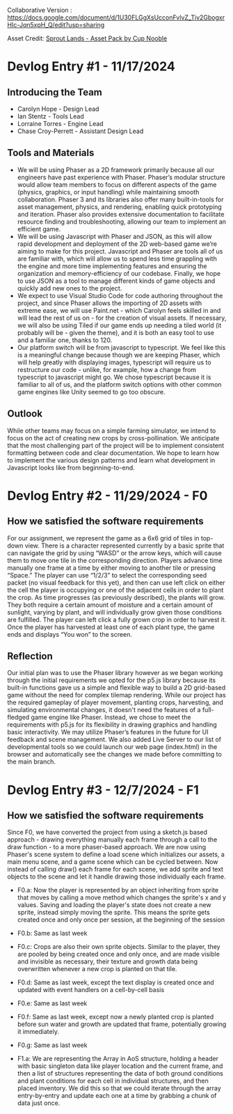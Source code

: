 Collaborative Version : 
https://docs.google.com/document/d/1U30FLGgXsUcconFvlvZ_Tiv2GbogxrHIc-Jqn5xpH_Q/edit?usp=sharing

Asset Credit: [Sprout Lands - Asset Pack by Cup Nooble](https://cupnooble.itch.io/sprout-lands-asset-pack)

# Devlog Entry #1 - 11/17/2024

## Introducing the Team
* Carolyn Hope - Design Lead
* Ian Stentz - Tools Lead
* Lorraine Torres - Engine Lead
* Chase Croy-Perrett - Assistant Design Lead

## Tools and Materials
* We will be using Phaser as a 2D framework primarily because all our engineers have past experience with Phaser. Phaser’s modular structure would allow team members to focus on different aspects of the game (physics, graphics, or input handling) while maintaining smooth collaboration. Phaser 3 and its libraries also offer many built-in-tools for asset management, physics, and rendering, enabling quick prototyping and iteration. Phaser also provides extensive documentation to facilitate resource finding and troubleshooting, allowing our team to implement an efficient game.
* We will be using Javascript with Phaser and JSON, as this will allow rapid development and deployment of the 2D web-based game we’re aiming to make for this project. Javascript and Phaser are tools all of us are familiar with, which will allow us to spend less time grappling with the engine and more time implementing features and ensuring the organization and memory-efficiency of our codebase. Finally, we hope to use JSON as a tool to manage different kinds of game objects and quickly add new ones to the project.  
* We expect to use Visual Studio Code for code authoring throughout the project, and since Phaser allows the importing of 2D assets with extreme ease, we will use Paint.net - which Carolyn feels skilled in and will lead the rest of us on - for the creation of visual assets. If necessary, we will also be using Tiled if our game ends up needing a tiled world (it probably will be - given the theme), and it is both an easy tool to use and a familiar one, thanks to 120.
* Our platform switch will be from javascript to typescript. We feel like this is a meaningful change because though we are keeping Phaser, which will help greatly with displaying images, typescript will require us to restructure our code - unlike, for example, how a change from typescript to javascript might go. We chose typescript because it is familiar to all of us, and the platform switch options with other common game engines like Unity seemed to go too obscure.

## Outlook
While other teams may focus on a simple farming simulator, we intend to focus on the act of creating new crops by cross-pollination. We anticipate that the most challenging part of the project will be to implement consistent formatting between code and clear documentation. We hope to learn how to implement the various design patterns and learn what development in Javascript looks like from beginning-to-end.

# Devlog Entry #2 - 11/29/2024 - F0

## How we satisfied the software requirements
For our assignment, we represent the game as a 6x6 grid of tiles in top-down view. There is a character represented currently by a basic sprite that can navigate the grid by using “WASD” or the arrow keys, which will cause them to move one tile in the corresponding direction. Players advance time manually one frame at a time by either moving to another tile or pressing “Space.” The player can use “1/2/3” to select the corresponding seed packet (no visual feedback for this yet), and then can use left click on either the cell the player is occupying or one of the adjacent cells in order to plant the crop. As time progresses (as previously described), the plants will grow. They both require a certain amount of moisture and a certain amount of sunlight, varying by plant, and will individually grow given those conditions are fulfilled. The player can left click a fully grown crop in order to harvest it. Once the player has harvested at least one of each plant type, the game ends and displays “You won” to the screen.

## Reflection
Our initial plan was to use the Phaser library however as we began working through the initial requirements we opted for the p5.js library because its built-in functions gave us a simple and flexible way to build a 2D grid-based game without the need for complex tilemap rendering. While our project has the required gameplay of player movement, planting crops, harvesting, and simulating environmental changes, it doesn't need the features of a full-fledged game engine like Phaser. Instead, we chose to meet the requirements with p5.js for its flexibility in drawing graphics and handling basic interactivity. We may utilize Phaser’s features in the future for UI feedback and scene management. We also added Live Server to our list of developmental tools so we could launch our web page (index.html) in the browser and automatically see the changes we made before committing to the main branch.

# Devlog Entry #3 - 12/7/2024 - F1

## How we satisfied the software requirements
Since F0, we have converted the project from using a sketch.js based approach - drawing everything manually each frame through a call to the draw function - to a more phaser-based approach. We are now using Phaser's scene system to define a load scene which initializes our assets, a main menu scene, and a game scene which can be cycled between. Now instead of calling draw() each frame for each scene, we add sprite and text objects to the scene and let it handle drawing those individually each frame. 
* F0.a: Now the player is represented by an object inheriting from sprite that moves by calling a move method which changes the sprite's x and y values. Saving and loading the player's state does not create a new sprite, instead simply moving the sprite. This means the sprite gets created once and only once per session, at the beginning of the session
* F0.b: Same as last week
* F0.c: Crops are also their own sprite objects. Similar to the player, they are pooled by being created once and only once, and are made visible and invisible as necessary, their texture and growth data being overwritten whenever a new crop is planted on that tile.
* F0.d: Same as last week, except the text display is created once and updated with event handlers on a cell-by-cell basis
* F0.e: Same as last week
* F0.f: Same as last week, except now a newly planted crop is planted before sun water and growth are updated that frame, potentially growing it immediately.
* F0.g: Same as last week

* F1.a: We are representing the Array in AoS structure, holding a header with basic singleton data like player location and the current frame, and then a list of structures representing the data of both ground conditions and plant conditions for each cell in individual structures, and then placed inventory. We did this so that we could iterate through the array entry-by-entry and update each one at a time by grabbing a chunk of data just once. 